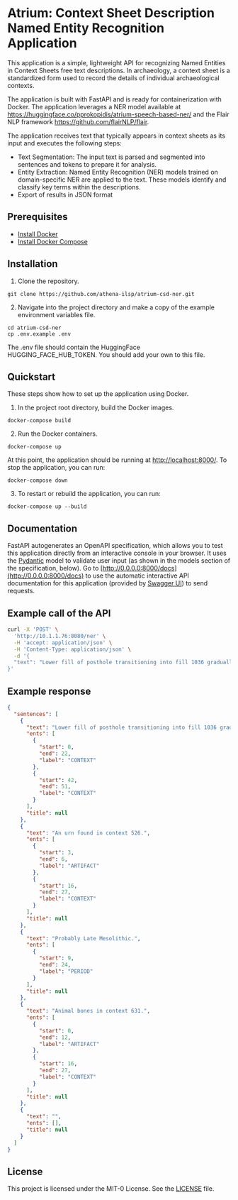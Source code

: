 # Atrium: Context Sheet Description Named Entity Recognition Application

This application is a simple, lightweight API for recognizing Named Entities in Context Sheets free text descriptions. In archaeology, a context sheet is a standardized form used to record the details of individual archaeological contexts. 

The application is built with FastAPI and is ready for containerization with Docker. The application leverages a NER model available at https://huggingface.co/pprokopidis/atrium-speech-based-ner/ and the Flair NLP framework https://github.com/flairNLP/flair. 

The application receives text that typically appears in context sheets as its input and executes the following steps:

- Text Segmentation: The input text is parsed and segmented into sentences and tokens to prepare it for analysis.
- Entity Extraction: Named Entity Recognition (NER) models trained on domain-specific NER are applied to the text. These models identify and classify key terms within the descriptions.
- Export of results in JSON format

## Prerequisites

- [Install Docker](https://docs.docker.com/get-docker/)
- [Install Docker Compose](https://docs.docker.com/compose/install/)


## Installation
1. Clone the repository.
```
git clone https://github.com/athena-ilsp/atrium-csd-ner.git
```
2. Navigate into the project directory and make a copy of the example environment variables file.
```
cd atrium-csd-ner
cp .env.example .env
```
The .env file should contain the HuggingFace HUGGING_FACE_HUB_TOKEN. You should add your own to this file.

## Quickstart
These steps show how to set up the application using Docker.

1. In the project root directory, build the Docker images.
```
docker-compose build
```

2. Run the Docker containers.
```
docker-compose up 
```
At this point, the application should be running at [http://localhost:8000/](http://localhost:8000/). To stop the application, you can run:
```
docker-compose down
```
3. To restart or rebuild the application, you can run:
```
docker-compose up --build
```

## Documentation
FastAPI autogenerates an OpenAPI specification, which allows you to test this application directly from an interactive console in your browser. It uses the [Pydantic](https://docs.pydantic.dev/) model to validate user input (as shown in the models section of the specification, below). Go to [http://0.0.0.0:8000/docs](http://0.0.0.0:8000/docs) to use the automatic interactive API documentation for this application (provided by [Swagger UI](https://github.com/swagger-api/swagger-ui)) to send requests. 

## Example call of the API

```bash
curl -X 'POST' \
  'http://10.1.1.76:8080/ner' \
  -H 'accept: application/json' \
  -H 'Content-Type: application/json' \
  -d '{
  "text": "Lower fill of posthole transitioning into fill 1036 gradually.\nAn urn found in context 526.\nProbably Late Mesolithic.\nAnimal bones in context 631.\n"
}'
```

## Example response

```json
{
  "sentences": [
    {
      "text": "Lower fill of posthole transitioning into fill 1036 gradually.",
      "ents": [
        {
          "start": 0,
          "end": 22,
          "label": "CONTEXT"
        },
        {
          "start": 42,
          "end": 51,
          "label": "CONTEXT"
        }
      ],
      "title": null
    },
    {
      "text": "An urn found in context 526.",
      "ents": [
        {
          "start": 3,
          "end": 6,
          "label": "ARTIFACT"
        },
        {
          "start": 16,
          "end": 27,
          "label": "CONTEXT"
        }
      ],
      "title": null
    },
    {
      "text": "Probably Late Mesolithic.",
      "ents": [
        {
          "start": 9,
          "end": 24,
          "label": "PERIOD"
        }
      ],
      "title": null
    },
    {
      "text": "Animal bones in context 631.",
      "ents": [
        {
          "start": 0,
          "end": 12,
          "label": "ARTIFACT"
        },
        {
          "start": 16,
          "end": 27,
          "label": "CONTEXT"
        }
      ],
      "title": null
    },
    {
      "text": "",
      "ents": [],
      "title": null
    }
  ]
}
```


## License

This project is licensed under the MIT-0 License. See the [LICENSE](LICENSE) file.
